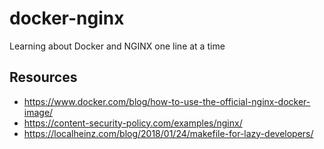 # docker-nginx
Learning about Docker and NGINX one line at a time

## Resources
- https://www.docker.com/blog/how-to-use-the-official-nginx-docker-image/
- https://content-security-policy.com/examples/nginx/
- https://localheinz.com/blog/2018/01/24/makefile-for-lazy-developers/